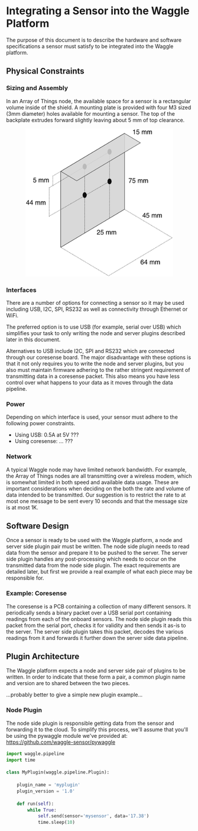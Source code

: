 # Integrating a Sensor into the Waggle Platform

The purpose of this document is to describe the hardware and software
specifications a sensor must satisfy to be integrated into the Waggle platform.

## Physical Constraints

### Sizing and Assembly

In an Array of Things node, the available space for a sensor is a rectangular volume inside of the shield. A mounting plate is provided with four M3 sized (3mm diameter) holes available for mounting a sensor. The top of the backplate extrudes forward slightly leaving about 5 mm of top clearance.

<div align="center">
<img src="spec-figure.png" width="400px" height="400px" />
</div>

### Interfaces

There are a number of options for connecting a sensor so it may be used including
USB, I2C, SPI, RS232 as well as connectivity through Ethernet or WiFi.

The preferred option is to use USB (for example, serial over USB) which simplifies
your task to only writing the node and server plugins described later in this document.

Alternatives to USB include I2C, SPI and RS232 which are connected through our
coresense board. The major disadvantage with these options is that it not only
requires you to write the node and server plugins, but you also must maintain
firmware adhering to the rather stringent requirement of transmitting data
in a coresense packet. This also means you have less control over what happens
to your data as it moves through the data pipeline.

### Power

Depending on which interface is used, your sensor must adhere to the following
power constraints.

* Using USB: 0.5A at 5V ???
* Using coresense: ... ???

### Network

A typical Waggle node may have limited network bandwidth. For example, the Array
of Things nodes are all transmitting over a wireless modem, which is somewhat
limited in both speed and available data usage. These are important considerations
when deciding on the both the rate and volume of data intended to be transmitted.
Our suggestion is to restrict the rate to at most one message to be sent every 10
seconds and that the message size is at most 1K.

## Software Design

Once a sensor is ready to be used with the Waggle platform, a node and server
side plugin pair must be written. The node side plugin needs to read data from
the sensor and prepare it to be pushed to the server. The server side plugin
handles any post-processing which needs to occur on the transmitted data from
the node side plugin. The exact requirements are detailed later, but first we
provide a real example of what each piece may be responsible for.

### Example: Coresense

The coresense is a PCB containing a collection of many different sensors. It
periodically sends a binary packet over a USB serial port containing readings
from each of the onboard sensors. The node side plugin reads this packet from
the serial port, checks it for validity and then sends it as-is to the server.
The server side plugin takes this packet, decodes the various readings from it
and forwards it further down the server side data pipeline.

## Plugin Architecture

The Waggle platform expects a node and server side pair of plugins to be
written. In order to indicate that these form a pair, a common plugin name and
version are to shared between the two pieces.

...probably better to give a simple new plugin example...

### Node Plugin

The node side plugin is responsible getting data from the sensor and forwarding
it to the cloud. To simplify this process, we'll assume that you'll be using
the pywaggle module we've provided at: https://github.com/waggle-sensor/pywaggle

```python
import waggle.pipeline
import time

class MyPlugin(waggle.pipeline.Plugin):

    plugin_name = 'myplugin'
    plugin_version = '1.0'

    def run(self):
        while True:
            self.send(sensor='mysensor', data='17.38')
            time.sleep(10)
```
